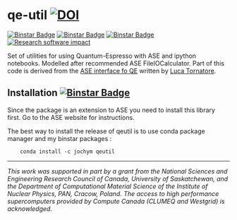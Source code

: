 qe-util [![DOI](https://zenodo.org/badge/doi/10.5281/zenodo.18760.svg)](http://dx.doi.org/10.5281/zenodo.18760)
=======

[![Binstar Badge](https://anaconda.org/jochym/qeutil/badges/version.svg)](https://anaconda.org/jochym/qeutil)
[![Binstar Badge](https://anaconda.org/jochym/qeutil/badges/license.svg)](https://anaconda.org/jochym/qeutil)
[![Binstar Badge](https://anaconda.org/jochym/qeutil/badges/downloads.svg)](https://anaconda.org/jochym/qeutil)
[![Research software impact](http://depsy.org/api/package/pypi/qeutil/badge.svg)](http://depsy.org/package/python/qeutil)

Set of utilities for using Quantum-Espresso with ASE and ipython notebooks.
Modelled after recommended ASE FileIOCalculator. Part of this code is derived 
from the [ASE interface fo QE](http://qe-forge.org/gf/project/ase_qe_intrfce/) 
written by [Luca Tornatore](http://qe-forge.org/gf/user/tornatore/).

Installation [![Binstar Badge](https://anaconda.org/jochym/qeutil/badges/installer/conda.svg)](https://conda.anaconda.org/jochym)
------------

Since the package is an extension to ASE you need to install 
this library first. Go to the ASE website for instructions.

The best way to install the release of qeutil is to use conda
package manager and my binstar packages 
:

        conda install -c jochym qeutil

----------------------------------------

*This work was supported in part by a grant from the National Sciences and Engineering 
Research Council of Canada, University of Saskatchewan, and the Department of Computational
Material Science of the Institute of Nuclear Physics, PAN, Cracow, Poland. 
The access to high performance supercomputers provided by Compute Canada 
(CLUMEQ and Westgrid) is acknowledged.*


